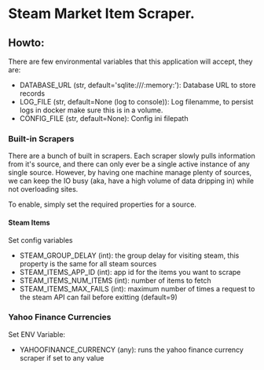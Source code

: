 # Steam Market Item Scraper.

## Howto:

There are few environmental variables that this application will accept, they are:

* DATABASE_URL (str, default='sqlite:///:memory:'):  Database URL to store records
* LOG_FILE     (str, default=None (log to console)): Log filenamme, to persist logs in docker make sure this is in a volume.
* CONFIG_FILE  (str, default=None):                  Config ini filepath

### Built-in Scrapers

There are a bunch of built in scrapers. Each scraper slowly pulls information from it's source, and there can only
ever be a single active instance of any single source. However, by having one machine manage plenty of sources, we 
can keep the IO busy (aka, have a high volume of data dripping in) while not overloading sites.

To enable, simply set the required properties for a source.

#### Steam Items

Set config variables 

* STEAM_GROUP_DELAY     (int): the group delay for visiting steam, this property is the same for all steam sources
* STEAM_ITEMS_APP_ID    (int): app id for the items you want to scrape
* STEAM_ITEMS_NUM_ITEMS (int): number of items to fetch
* STEAM_ITEMS_MAX_FAILS (int): maximum number of times a request to the steam API can fail before exitting (default=9)

### Yahoo Finance Currencies

Set ENV Variable:

* YAHOOFINANCE_CURRENCY (any): runs the yahoo finance currency scraper if set to any value
